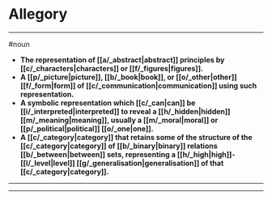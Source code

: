 # Allegory
---
#noun
- **The representation of [[a/_abstract|abstract]] principles by [[c/_characters|characters]] or [[f/_figures|figures]].**
- **A [[p/_picture|picture]], [[b/_book|book]], or [[o/_other|other]] [[f/_form|form]] of [[c/_communication|communication]] using such representation.**
- **A symbolic representation which [[c/_can|can]] be [[i/_interpreted|interpreted]] to reveal a [[h/_hidden|hidden]] [[m/_meaning|meaning]], usually a [[m/_moral|moral]] or [[p/_political|political]] [[o/_one|one]].**
- **A [[c/_category|category]] that retains some of the structure of the [[c/_category|category]] of [[b/_binary|binary]] relations [[b/_between|between]] sets, representing a [[h/_high|high]]-[[l/_level|level]] [[g/_generalisation|generalisation]] of that [[c/_category|category]].**
---
---
